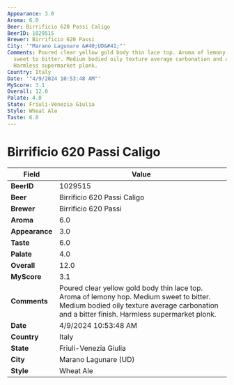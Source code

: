 ```yaml
---
Appearance: 3.0
Aroma: 6.0
Beer: Birrificio 620 Passi Caligo
BeerID: 1029515
Brewer: Birrificio 620 Passi
City: '"Marano Lagunare &#40;UD&#41;"'
Comments: Poured clear yellow gold body thin lace top. Aroma of lemony hop. Medium
  sweet to bitter. Medium bodied oily texture average carbonation and a bitter finish.
  Harmless supermarket plonk.
Country: Italy
Date: '"4/9/2024 10:53:48 AM"'
MyScore: 3.1
Overall: 12.0
Palate: 4.0
State: Friuli-Venezia Giulia
Style: Wheat Ale
Taste: 6.0
---
```


# Birrificio 620 Passi Caligo

| Field         | Value |
|---------------|-------|
| **BeerID** | 1029515 |
| **Beer** | Birrificio 620 Passi Caligo |
| **Brewer** | Birrificio 620 Passi |
| **Aroma** | 6.0 |
| **Appearance** | 3.0 |
| **Taste** | 6.0 |
| **Palate** | 4.0 |
| **Overall** | 12.0 |
| **MyScore** | 3.1 |
| **Comments** | Poured clear yellow gold body thin lace top. Aroma of lemony hop. Medium sweet to bitter. Medium bodied oily texture average carbonation and a bitter finish. Harmless supermarket plonk. |
| **Date** | 4/9/2024 10:53:48 AM |
| **Country** | Italy |
| **State** | Friuli-Venezia Giulia |
| **City** | Marano Lagunare &#40;UD&#41; |
| **Style** | Wheat Ale |
